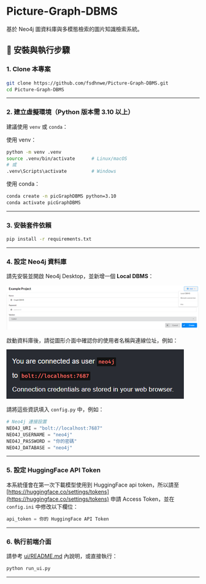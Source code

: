 
# Picture-Graph-DBMS

基於 Neo4j 圖資料庫與多模態檢索的圖片知識檢索系統。

## 🚀 安裝與執行步驟

### 1. Clone 本專案

```bash
git clone https://github.com/fsdhnwe/Picture-Graph-DBMS.git
cd Picture-Graph-DBMS
```

---

### 2. 建立虛擬環境（Python 版本需 3.10 以上）

建議使用 `venv` 或 `conda`：

使用 venv：
```bash
python -m venv .venv
source .venv/bin/activate      # Linux/macOS
# 或
.venv\Scripts\activate         # Windows
```

使用 conda：
```bash
conda create -n picGraphDBMS python=3.10
conda activate picGraphDBMS
```

---

### 3. 安裝套件依賴

```bash
pip install -r requirements.txt
```

---

### 4. 設定 Neo4j 資料庫

請先安裝並開啟 Neo4j Desktop，並新增一個 **Local DBMS**：

![建立 Local DBMS 並填寫密碼](./assets/neo4j_create_db.png)

啟動資料庫後，請從圖形介面中確認你的使用者名稱與連線位址，例如：

![連線資訊](./assets/neo4j_connection_info.png)

請將這些資訊填入 `config.py` 中，例如：

```python
# Neo4j 連接設置
NEO4J_URI = "bolt://localhost:7687"
NEO4J_USERNAME = "neo4j"
NEO4J_PASSWORD = "你的密碼"
NEO4J_DATABASE = "neo4j"
```

---

### 5. 設定 HuggingFace API Token

本系統僅會在第一次下載模型使用到 HuggingFace api token，所以請至 [https://huggingface.co/settings/tokens](https://huggingface.co/settings/tokens) 申請 Access Token，並在 `config.ini` 中修改以下欄位：

```python
api_token = 你的 HuggingFace API Token
```

---

### 6. 執行前端介面

請參考 [ui/README.md](./src/ui/README.md) 內說明，或直接執行：

```bash
python run_ui.py
```

---


